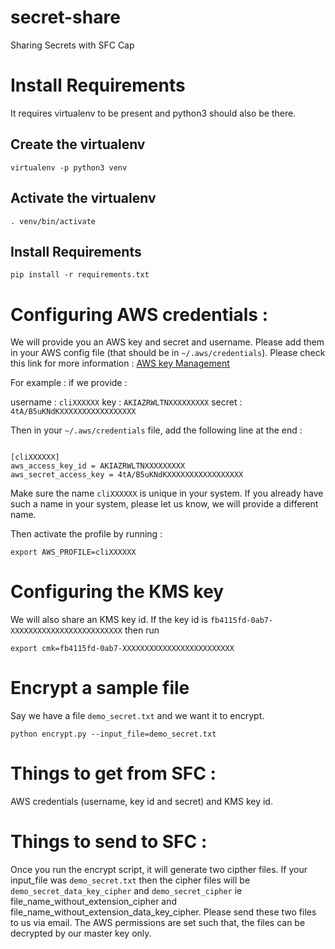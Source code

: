 # secret-share
Sharing Secrets with SFC Cap


# Install Requirements

It requires virtualenv to be present and python3 should also be there.

## Create the virtualenv
```
virtualenv -p python3 venv
```
## Activate the virtualenv
```
. venv/bin/activate
```
## Install Requirements
```
pip install -r requirements.txt
```

# Configuring AWS credentials :

We will provide you an AWS key and secret and username. Please add them in your AWS config file (that should be in `~/.aws/credentials`). Please check this link for more information : [AWS key Management](https://aws.amazon.com/blogs/security/a-new-and-standardized-way-to-manage-credentials-in-the-aws-sdks/)

For example : if we provide : 

username : `cliXXXXXX` 
key : `AKIAZRWLTNXXXXXXXXX`
secret : `4tA/B5uKNdKXXXXXXXXXXXXXXXXX`

Then in your `~/.aws/credentials` file, add the following line at the end : 
```

[cliXXXXXX]
aws_access_key_id = AKIAZRWLTNXXXXXXXXX
aws_secret_access_key = 4tA/B5uKNdKXXXXXXXXXXXXXXXXX

```

Make sure the name `cliXXXXXX` is unique in your system. If you already have such a name in your system, please let us know, we will provide a different name.

Then activate the profile by running : 
```
export AWS_PROFILE=cliXXXXXX
```

# Configuring the KMS key

We will also share an KMS key id. If the key id is `fb4115fd-0ab7-XXXXXXXXXXXXXXXXXXXXXXXXX` then run

```
export cmk=fb4115fd-0ab7-XXXXXXXXXXXXXXXXXXXXXXXXX
```

# Encrypt a sample file

Say we have a file `demo_secret.txt` and we want it to encrypt.

```
python encrypt.py --input_file=demo_secret.txt
```

# Things to get from SFC :

AWS credentials (username, key id and secret) and KMS key id.

# Things to send to SFC :

Once you run the encrypt script, it will generate two cipther files. If your input_file was `demo_secret.txt` then the cipher files will be `demo_secret_data_key_cipher` and `demo_secret_cipher` ie file_name_without_extension_cipher and file_name_without_extension_data_key_cipher. Please send these two files to us via email. The AWS permissions are set such that, the files can be decrypted by our master key only.



